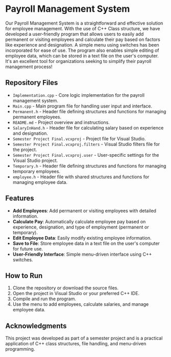 # Payroll Management System

Our Payroll Management System is a straightforward and effective solution for employee management. With the use of C++ Class structure, we have developed a user-friendly program that allows users to easily add permanent or visiting employees and calculate their pay based on factors like experience and designation. A simple menu using switches has been incorporated for ease of use. The program also enables simple editing of employee data, which can be stored in a text file on the user's computer. It's an excellent tool for organizations seeking to simplify their payroll management process!

## Repository Files

- `Implementation.cpp` - Core logic implementation for the payroll management system.
- `Main.cpp` - Main program file for handling user input and interface.
- `Permanent.h` - Header file defining structures and functions for managing permanent employees.
- `README.md` - Project overview and instructions.
- `SalaryInHand.h` - Header file for calculating salary based on experience and designation.
- `Semester Project Final.vcxproj` - Project file for Visual Studio.
- `Semester Project Final.vcxproj.filters` - Visual Studio filters file for the project.
- `Semester Project Final.vcxproj.user` - User-specific settings for the Visual Studio project.
- `Temporary.h` - Header file defining structures and functions for managing temporary employees.
- `employee.h` - Header file with shared structures and functions for managing employee data.

## Features

- **Add Employees**: Add permanent or visiting employees with detailed information.
- **Calculate Pay**: Automatically calculate employee pay based on experience, designation, and type of employment (permanent or temporary).
- **Edit Employee Data**: Easily modify existing employee information.
- **Save to File**: Store employee data in a text file on the user's computer for future use.
- **User-Friendly Interface**: Simple menu-driven interface using C++ switches.

## How to Run

1. Clone the repository or download the source files.
2. Open the project in Visual Studio or your preferred C++ IDE.
3. Compile and run the program.
4. Use the menu to add employees, calculate salaries, and manage employee data.

## Acknowledgments

This project was developed as part of a semester project and is a practical application of C++ class structures, file handling, and menu-driven programming.
